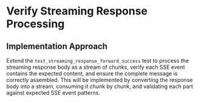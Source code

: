 # Verify Streaming Response Processing

## Implementation Approach
Extend the `test_streaming_response_forward_success` test to process the streaming response body as a stream of chunks, verify each SSE event contains the expected content, and ensure the complete message is correctly assembled. This will be implemented by converting the response body into a stream, consuming it chunk by chunk, and validating each part against expected SSE event patterns.
